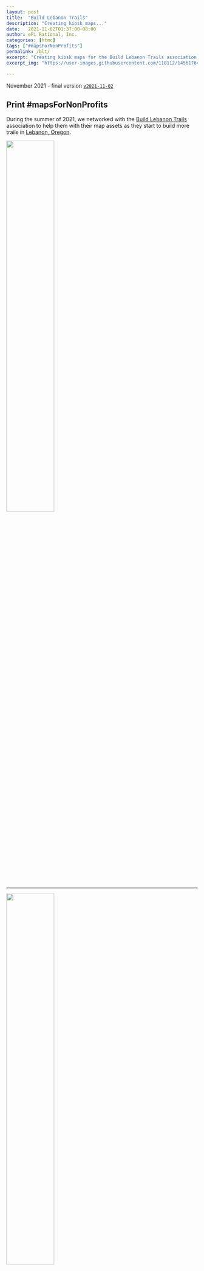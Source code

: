 ```yaml
---
layout: post
title:  "Build Lebanon Trails"
description: "Creating kiosk maps..."
date:   2021-11-02T01:37:00-08:00
author: ePi Rational, Inc.
categories: [htmc]
tags: ["#mapsForNonProfits"]
permalink: /blt/
excerpt: "Creating kiosk maps for the Build Lebanon Trails association."
excerpt_img: "https://user-images.githubusercontent.com/118112/145617648-5ef4b06a-fa62-423e-8847-89c76c44b67d.png"

---
```


November 2021 - final version [`v2021-11-02`](https://github.com/roblabs/maps-for-non-profits/releases/tag/v2021-11-02)

## Print #mapsForNonProfits

During the summer of 2021, we networked with the [Build Lebanon Trails](https://BuildLebanonTrails.com) association to help them with their map assets as they start to build more trails in [Lebanon, Oregon](https://roblabs.com/97355).

<img width="50%" src="https://user-images.githubusercontent.com/118112/145617648-5ef4b06a-fa62-423e-8847-89c76c44b67d.png" >

---

<img width="50%" src="https://user-images.githubusercontent.com/118112/145617755-9ed317c4-c0fc-4e54-aa57-23feb8ac6080.png" >

---

* This is a 2'x3' map that is print ready with dimensions of 7200 × 10800 pixels at 300 pixels per inch.
  * For a web version of this 2'x3' map, see this [link](https://s3.us-west-2.amazonaws.com/com.roblabs.yellow-dog/tmp/blt/20211101/leaflet-2021.html).  This can be integrated into the Build Lebanon Trails website by downloading this [97 MB Zip file](https://github.com/roblabs/maps-for-non-profits/releases/download/v2021-11-02/BuildLebanonTrails.com-online-map.zip).
  * This [251 MB TIFF](https://github.com/roblabs/maps-for-non-profits/releases/download/v2021-11-02/Build-Lebanon-Trails-2x3.tif) version of the map should only be downloaded if you are interested in printing your own copy of the map.
  * This [53 MB Zipfile](https://github.com/roblabs/maps-for-non-profits/releases/download/v2021-11-02/Build-Lebanon-Trails-8x10.zip) contains five maps scaled at 8"x10" for use for printing on letter size pages.
    1. Gill's Landing to the north part of Cheadle Lake
    2. Marks Slough Loop Trail & Dr Thad Nelson Trail; the eastern portion of the Northside Community Trail
    3. The western portion of the Northside Community Trail
    4. Burkhart Creek Trail
    5. Cheadle Lake trails


---

## Maps for Mobile

We built a version of the Build Lebanon Trails map to work as a *Offline Maps for Mobile*.  And it is designed to work with Avenza Maps, a free download availabe for iOS & Android.

**Note:** From the [Avenza Support site](https://support.avenzamaps.com/hc/en-us/articles/360035432331-Importing-maps-from-custom-locations) on how many maps you can download.

> "*You are able to import an unlimited number of your own maps, however, only 3 maps will be able to use the tools contained within Avenza Maps such as location, placemark creation, & tracking.*"

#### iOS

Install from [Apple App Store](https://apps.apple.com/us/app/avenza-maps/id388424049) and & open Avenza Maps.  Use [iOS docs from Avenza](https://support.avenzamaps.com/hc/en-us/articles/360035432331-Importing-maps-from-custom-locations) if you need additional assistance.
1. Tap this this link when Avenza Maps is installed: [Build-Lebanon-Trails-2x3](avenzamaps://github.com/roblabs/maps-for-non-profits/releases/download/v2021-11-02/Build-Lebanon-Trails-2x3.tif)

---
<!--#### Android
Install from [Google Play](https://play.google.com/store/apps/details?id=com.Avenza) & open Avenza Maps.  Use [Android docs from Avenza](https://support.avenzamaps.com/hc/en-us/articles/360034714392-Importing-maps-from-custom-locations) if you need additional assistance.
1. Tap this this link when Avenza Maps is installed: [Build-Lebanon-Trails-2x3](avenzamaps://github.com/roblabs/maps-for-non-profits/releases/download/v2021-11-02/Build-Lebanon-Trails-2x3.tif) -->

---

## Maps for Social Media

We have created 1024 × 1024 pixel images that are perfect for sharing trailheads on social media.  You can *Save Image As ...* in your browser.

<img width="128px" src="https://github.com/roblabs/maps-for-non-profits/releases/download/v2021-11-02/BuildLebanonTrails-Facebook-3.png">
<img width="128px" src="https://github.com/roblabs/maps-for-non-profits/releases/download/v2021-11-02/BuildLebanonTrails-Facebook-4.png">
<img width="128px" src="https://github.com/roblabs/maps-for-non-profits/releases/download/v2021-11-02/BuildLebanonTrails-Facebook-6.png">
<img width="128px" src="https://github.com/roblabs/maps-for-non-profits/releases/download/v2021-11-02/BuildLebanonTrails-Facebook-11.png">
<img width="128px" src="https://github.com/roblabs/maps-for-non-profits/releases/download/v2021-11-02/BuildLebanonTrails-Facebook-13.png">
<img width="128px" src="https://github.com/roblabs/maps-for-non-profits/releases/download/v2021-11-02/BuildLebanonTrails-Facebook-15.png">
<img width="128px" src="https://github.com/roblabs/maps-for-non-profits/releases/download/v2021-11-02/BuildLebanonTrails-Facebook-18.png">

---

### Interactive map

<!-- * 251 MB TIFF for printing, [Build-Lebanon-Trails-2x3-Gill.tif](https://s3.us-west-2.amazonaws.com/com.roblabs.yellow-dog/blt/Build-Lebanon-Trails-2x3-Gill.tif) -->
* [Online version](https://tiles.rdnt.io/preview?url=https%3A%2F%2Fs3.us-west-2.amazonaws.com%2Fcom.roblabs.yellow-dog%2Fblt%2FBuild-Lebanon-Trails-2x3-Gill.JPEG.tif&rgb=1%2C2%2C3&nodata=&resample=cubic#14/44.5306/-122.8868) in a full window.

<iframe allowfullscreen="true" mozallowfullscreen="true" webkitallowfullscreen="true"
style="height: 512px; width: 512px;"
src="https://tiles.rdnt.io/preview?url=https%3A%2F%2Fs3.us-west-2.amazonaws.com%2Fcom.roblabs.yellow-dog%2Fblt%2FBuild-Lebanon-Trails-2x3-Gill.JPEG.tif&rgb=1%2C2%2C3&nodata=&resample=#14/44.5393/-122.9059">
  <p>Your browser does not support iframes.</p>
</iframe>

---


<!-- * 251 MB TIFF for printing, [Build-Lebanon-Trails-2x3-Riverview.tif](https://s3.us-west-2.amazonaws.com/com.roblabs.yellow-dog/blt/Build-Lebanon-Trails-2x3-Riverview.tif) -->
<!-- * [Online version showing *You are here* for Riverview Park](https://tiles.rdnt.io/preview?url=https%3A%2F%2Fs3.us-west-2.amazonaws.com%2Fcom.roblabs.yellow-dog%2Fblt%2FBuild-Lebanon-Trails-2x3-Riverview.JPEG.tif&rgb=1%2C2%2C3&nodata=&resample=cubic#14/44.5306/-122.8868) -->

<!--
<iframe allowfullscreen="true" mozallowfullscreen="true" webkitallowfullscreen="true"
style="height: 512px; width: 512px;"
src="https://tiles.rdnt.io/preview?url=https%3A%2F%2Fs3.us-west-2.amazonaws.com%2Fcom.roblabs.yellow-dog%2Fblt%2FBuild-Lebanon-Trails-2x3-Riverview.JPEG.tif&rgb=1%2C2%2C3&nodata=&resample=#14/44.5393/-122.9059">
  <p>Your browser does not support iframes.</p>
</iframe>
-->


<!--
COGS
https://www.cogeo.org/#implementations

-->
